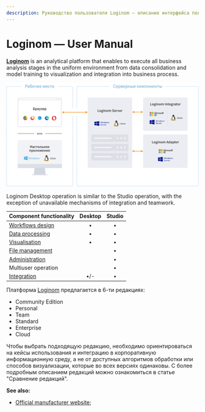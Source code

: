 ```yaml
---
description: Руководство пользователя Loginom – описание интерфейса пользователя, основные функции и рекомендации по их использованию. Обзор редакций платформы.
---
```

# Loginom — User Manual

[**Loginom**](https://loginom.ru) is an analytical platform that enables to execute all business analysis stages in the uniform environment from data consolidation and model training to visualization and integration into business process.

![The Loginom platform components](./components.svg)

Loginom Desktop operation is similar to the Studio operation, with the exception of unavailable mechanisms of integration and teamwork.

| Component functionality | Desktop | Studio |
|:-------------|:------:|:-------:|
| [Workflows design](./workflow/README.md) | • | • |
| [Data processing](./processors/README.md) | • | • |
| [Visualisation](./visualization/README.md) | • | • |
| [File management](./location_user_files.md) | | • |
| [Administration](./admin/README.md) | | • |
| Multiuser operation | | • |
| [Integration](./integration/README.md) | •/- | • |


Платформа [Loginom](https://loginom.ru) предлагается в 6-ти редакциях:

* Community Edition
* Personal
* Team
* Standard
* Enterprise
* Cloud

Чтобы выбрать подходящую редакцию, необходимо ориентироваться на кейсы использования и интеграцию в корпоративную информационную среду, а не от доступных алгоритмов обработки или способов визуализации, которые во всех версиях одинаковы.
С более подробным описанием редакций можно ознакомиться в статье "Сравнение редакций".

**See also:**

* [Official manufacturer website](https://loginom.ru);
